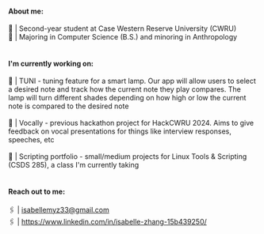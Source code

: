 #### About me:
  🦎 | Second-year student at Case Western Reserve University (CWRU) <br />
  🌷 | Majoring in Computer Science (B.S.) and minoring in Anthropology <br /><br />

#### I'm currently working on:
  🔖 | TUNI - tuning feature for a smart lamp. Our app will allow users to select a desired note and track how the current note they play compares. The lamp will turn different shades depending on how high or low the current note is compared to the desired note <br /><br/>
  🔖 | Vocally - previous hackathon project for HackCWRU 2024. Aims to give feedback on vocal presentations for things like interview responses, speeches, etc <br /><br/>
  🔖 | Scripting portfolio - small/medium projects for Linux Tools & Scripting (CSDS 285), a class I'm currently taking <br /><br/>

#### Reach out to me:
  🖇️ | isabellemyz33@gmail.com <br />
  🖇️ | https://www.linkedin.com/in/isabelle-zhang-15b439250/
